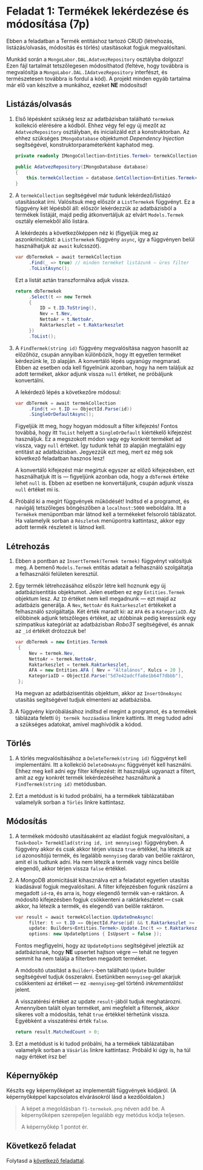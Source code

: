# Feladat 1: Termékek lekérdezése és módosítása (7p)

Ebben a feladatban a Termék entitáshoz tartozó CRUD (létrehozás, listázás/olvasás, módosítás és törlés) utasításokat fogjuk megvalósítani.

Munkád során a `MongoLabor.DAL.AdatvezRepository` osztályba dolgozz! Ezen fájl tartalmát tetszőlegesen módosíthatod (feltéve, hogy továbbra is megvalósítja a `MongoLabor.DAL.IAdatvezRepository` interfészt, és természetesen továbbra is fordul a kód). A projekt minden egyáb tartalma már elő van készítve a munkához, ezeket **NE** módosítsd!

## Listázás/olvasás

1. Első lépésként szükség lesz az adatbázisban található `termekek` kollekció elérésére a kódból. Ehhez végy fel egy új mezőt az `AdatvezRepository` osztályban, és inicializáld ezt a konstruktorban. Az ehhez szükséges `IMongoDatabase` objektumot _Dependency Injection_ segítségével, konstruktorparaméterként kaphatod meg.

   ```csharp
   private readonly IMongoCollection<Entities.Termek> termekCollection;

   public AdatvezRepository(IMongoDatabase database)
   {
       this.termekCollection = database.GetCollection<Entities.Termek>("termekek");
   }
   ```

1. A `termekCollection` segítségével már tudunk lekérdező/listázó utasításokat írni. Valósítsuk meg először a `ListTermekek` függvényt. Ez a függvény két lépésből áll: először lekérdezzük az adatbázisból a termékek listáját, majd pedig átkonvertáljuk az elvárt `Models.Termek` osztály elemekből álló listára.

   A lekérdezés a következőképpen néz ki (figyeljük meg az aszonkrinicitást: a `ListTermekek` függvény `async`, így a függvényen belül használhatjuk az `await` kulcsszót).

   ```csharp
   var dbTermekek = await termekCollection
        .Find(_ => true) // minden terméket listázunk — üres filter
        .ToListAsync();
   ```

   Ezt a listát aztán transzformálva adjuk vissza.

   ```csharp
   return dbTermekek
        .Select(t => new Termek
        {
            ID = t.ID.ToString(),
            Nev = t.Nev,
            NettoAr = t.NettoAr,
            Raktarkeszlet = t.Raktarkeszlet
        })
        .ToList();
   ```

1. A `FindTermek(string id)` függvény megvalósítása nagyon hasonlít az előzőhöz, csupán annyiban különbözik, hogy itt egyetlen terméket kérdezünk le, `ID` alapján. A konvertáló lépés ugyanúgy megmarad. Ebben az esetben oda kell figyelnünk azonban, hogy ha nem találjuk az adott terméket, akkor adjunk vissza `null` értéket, ne próbáljunk konvertálni.

   A lekérdező lépés a következőre módosul:

   ```csharp
   var dbTermek = await termekCollection
        .Find(t => t.ID == ObjectId.Parse(id))
        .SingleOrDefaultAsync();
   ```

   Figyeljük itt meg, hogy hogyan módosult a filter kifejezés! Fontos továbbá, hogy itt `ToList` helyett a `SingleOrDefault` kiértékelő kifejezést használjuk. Ez a megszokott módon vagy egy konkrét terméket ad vissza, vagy `null` értéket. Így tudunk tehát `ID` alapján megtalálni egy entitást az adatbázisban. Jegyezzük ezt meg, mert ez még sok következő feladatban hasznos lesz!

   A konvertáló kifejezést már megírtuk egyszer az előző kifejezésben, ezt használhatjuk itt is — figyeljünk azonban oda, hogy a `dbTermek` értéke lehet `null` is. Ebben az esetben ne konvertáljunk, csupán adjunk vissza `null` értéket mi is.

1. Próbáld ki a megírt függvények működését! Indítsd el a programot, és navigálj tetszőleges böngészőben a `localhost:5000` weboldalra. Itt a `Termékek` menüpontban már látnod kell a termékeket felsoroló táblázatot. Ha valamelyik sorban a `Részletek` menüpontra kattintasz, akkor egy adott termék részleteit is látnod kell.

## Létrehozás

1. Ebben a pontban az `InsertTermek(Termek termek)` függvényt valósítjuk meg. A bemenő `Models.Termek` entitás adatait a felhasználó szolgáltatja a felhasználói felületen keresztül.

1. Egy termék létrehozásához először létre kell hoznunk egy új adatbázisentitás objektumot. Jelen esetben ez egy `Entities.Termek` objektum lesz. Az `ID` értéket nem kell megadnunk — ezt majd az adatbázis generálja. A `Nev`, `NettoAr` és `Raktarkeszlet` értékeket a felhasználó szolgáltatja. Két érték maradt ki: az `AFA` és a `KategoriaID`. Az előbbinek adjunk tetszőleges értéket, az utóbbinak pedig keressünk egy szimpatikus kategóriát az adatbázisban _Robo3T_ segítségével, és annak az `_id` értékét drótozzuk be!

   ```csharp
   var dbTermek = new Entities.Termek
    {
        Nev = termek.Nev,
        NettoAr = termek.NettoAr,
        Raktarkeszlet = termek.Raktarkeszlet,
        AFA = new Entities.AFA { Nev = "Általános", Kulcs = 20 },
        KategoriaID = ObjectId.Parse("5d7e42adcffa8e1b64f7dbbb"),
    };
   ```

   Ha megvan az adatbázisentitás objektum, akkor az `InsertOneAsync` utasítás segítségével tudjuk elmenteni az adatbázisba.

1. A függvény kipróbálásához indítsd el megint a programot, és a termékek táblázata feletti `Új termék hozzáadása` linkre kattints. Itt meg tudod adni a szükséges adatokat, amivel maghívódik a kódod.

## Törlés

1. A törlés megvalósításához a `DeleteTermek(string id)` függvényt kell implementálni. Itt a kollekció `DeleteOneAsync` függvényét kell használni. Ehhez meg kell adni egy filter kifejezést: itt használjuk ugyanazt a filtert, amit az egy konkrét termék lekérdezéséhez használtunk a `FindTermek(string id)` metódusban.

1. Ezt a metódust is ki tudod próbálni, ha a termékek táblázatában valamelyik sorban a `Törlés` linkre kattintasz.

## Módosítás

1. A termékek módosító utasításaként az eladást fogjuk megvalósítani, a `Task<bool> TermekElad(string id, int mennyiseg)` függvényben. A függvény akkor és csak akkor térjen vissza `true` értékkel, ha létezik az `id` azonosítójú termék, és legalább `mennyiseg` darab van belőle raktáron, amit el is tudtunk adni. Ha nem létezik a termék vagy nincs belőle elegendő, akkor térjen vissza `false` értékkel.

1. A MongoDB atomicitását kihasználva ezt a feladatot egyetlen utasítás kiadásával fogjuk megvalósítani. A filter kifejezésben fogunk rászűrni a megadott `id`-ra, és arra is, hogy elegendő termék van-e raktáron. A módosító kifejezésben fogjuk csökkenteni a raktárkészletet — csak akkor, ha létezik a termék, és elegendő van belőle raktáron.

   ```csharp
   var result = await termekCollection.UpdateOneAsync(
        filter: t => t.ID == ObjectId.Parse(id) && t.Raktarkeszlet >= mennyiseg,
        update: Builders<Entities.Termek>.Update.Inc(t => t.Raktarkeszlet, -mennyiseg),
        options: new UpdateOptions { IsUpsert = false });
   ```

   Fontos megfigyelni, hogy az `UpdateOptions` segítségével jeleztük az adatbázisnak, hogy **NE** upsertet hajtson végre — tehát ne tegyen semmit ha nem találja a filterben megadott terméket.

   A módosító utasítást a `Builders`-ben található `Update` builder segítségével tudjuk összerakni. Esetünkben `mennyiseg`-gel akarjuk csökkenteni az értéket — ez `-mennyiseg`-gel történő _inkrementálást_ jelent.

   A visszatérési értéket az update `result`-jából tudjuk meghatározni. Amennyiben talált olyan terméket, ami megfelelt a filternek, akkor sikeres volt a módosítás, tehát `true` értékkel térhetünk vissza. Egyébként a visszatérési érték `false`.

   ```csharp
   return result.MatchedCount > 0;
   ```

1. Ezt a metódust is ki tudod próbálni, ha a termékek táblázatában valamelyik sorban a `Vásárlás` linkre kattintasz. Próbáld ki úgy is, ha túl nagy értéket írsz be!

## Képernyőkép

Készíts egy képernyőképet az implementált függvények kódjáról. (A képernyőképpel kapcsolatos elvárásokról lásd a kezdőoldalon.)

   > A képet a megoldásban `f1-termekek.png` néven add be. A képernyőképen szerepeljen legalább egy metódus kódja teljesen.
   >
   > A képernyőkép 1 pontot ér.

## Következő feladat

Folytasd a [következő feladattal](Feladat-2.md).